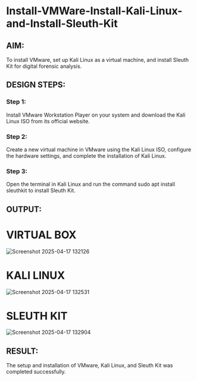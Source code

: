 # Install-VMWare-Install-Kali-Linux-and-Install-Sleuth-Kit
## AIM:

To install VMware, set up Kali Linux as a virtual machine, and install Sleuth Kit for digital forensic analysis.

## DESIGN STEPS:

### Step 1:

Install VMware Workstation Player on your system and download the Kali Linux ISO from its official website.

### Step 2:

Create a new virtual machine in VMware using the Kali Linux ISO, configure the hardware settings, and complete the installation of Kali Linux.

### Step 3:

Open the terminal in Kali Linux and run the command sudo apt install sleuthkit to install Sleuth Kit.



## OUTPUT:
# VIRTUAL BOX
![Screenshot 2025-04-17 132126](https://github.com/user-attachments/assets/093175c7-210f-4335-8f08-c02fcc2d6df9)

# KALI LINUX
![Screenshot 2025-04-17 132531](https://github.com/user-attachments/assets/150427c6-ebac-4daa-aa91-a2d22d88f0e8)

# SLEUTH KIT
![Screenshot 2025-04-17 132904](https://github.com/user-attachments/assets/6b60ebe5-a897-436f-a8ad-75d2cf1a1437)


## RESULT:
The setup and installation of VMware, Kali Linux, and Sleuth Kit was completed successfully.
